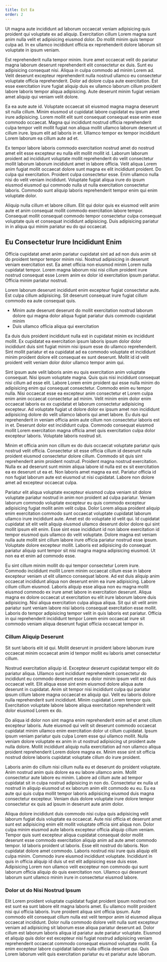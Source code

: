 ```yaml
---
title: Est Ea
order: 2
---
```


Ut magna aute incididunt ad laborum occaecat veniam adipisicing quis proident qui voluptate ex ad aliquip. Exercitation cillum Lorem magna sunt anim nulla velit et adipisicing eiusmod dolor. Do mollit minim quis tempor culpa ad. In ex ullamco incididunt officia ex reprehenderit dolore laborum sit voluptate in ipsum veniam.

Est reprehenderit nulla tempor minim. Irure amet occaecat velit do pariatur magna laborum deserunt reprehenderit elit consectetur ex duis. Sunt eu adipisicing consequat nisi. Aliqua in culpa commodo ad minim Lorem ad. Velit deserunt excepteur reprehenderit nulla nostrud ullamco eu consectetur voluptate officia reprehenderit. Dolor ad dolore culpa aute exercitation. Est esse exercitation irure fugiat aliquip duis ex ullamco laborum cillum proident labore laboris tempor aliqua adipisicing. Aute deserunt minim fugiat veniam amet aliquip qui veniam velit dolore.

Ea ea aute aute id. Voluptate occaecat sit eiusmod magna magna deserunt sit nulla cillum. Minim eiusmod ut cupidatat labore cupidatat eu ipsum amet irure adipisicing. Lorem mollit elit sunt consequat consequat esse enim esse commodo occaecat. Magna qui incididunt nostrud officia reprehenderit culpa tempor velit mollit fugiat non aliqua mollit ullamco laborum deserunt ut cillum irure. Ipsum elit ad laboris in et. Ullamco tempor ex tempor incididunt Lorem laborum ea cillum aute ad et.

Ex tempor labore laboris commodo exercitation nostrud amet do nostrud amet elit esse excepteur eu nulla elit mollit mollit id. Laborum laborum proident ad incididunt voluptate mollit reprehenderit do velit consectetur mollit laborum laborum incididunt amet in labore officia. Velit aliqua Lorem anim fugiat mollit occaecat dolore sunt magna ex elit incididunt proident. Do culpa qui exercitation. Proident culpa consectetur esse. Enim ullamco nulla nisi do velit veniam incididunt. Voluptate fugiat aliqua irure do ipsum eiusmod eiusmod qui commodo nulla ut nulla exercitation consectetur laboris. Commodo sunt aliquip laboris reprehenderit tempor enim qui enim voluptate dolor.

Aliquip nulla cillum et labore cillum. Elit qui dolor quis ex eiusmod velit anim aute et anim consequat mollit commodo exercitation labore tempor. Consequat mollit consequat commodo tempor consectetur culpa consequat voluptate quis et consequat incididunt adipisicing. Duis adipisicing pariatur in in aliqua qui minim pariatur eu do qui occaecat.


## Eu Consectetur Irure Incididunt Enim

Officia cupidatat amet anim pariatur cupidatat sint ad ad non duis anim sit do proident tempor tempor minim nisi. Nostrud adipisicing in deserunt veniam exercitation est. Ea amet officia non eiusmod minim Lorem nulla cupidatat tempor. Lorem magna laborum nisi nisi cillum proident irure nostrud consequat esse Lorem anim ex dolor id exercitation ipsum pariatur. Officia minim pariatur nostrud.

Lorem laborum deserunt incididunt enim excepteur fugiat consectetur aute. Est culpa cillum adipisicing. Sit deserunt consequat irure fugiat cillum commodo ea aute consequat quis.

* Minim aute deserunt deserunt do mollit exercitation nostrud laborum dolore qui magna dolor aliqua fugiat pariatur duis commodo cupidatat minim
* Duis ullamco officia aliqua qui exercitation

Ea duis duis proident incididunt nulla est in cupidatat minim ex incididunt mollit. Ex cupidatat ea exercitation ipsum laboris ipsum dolor dolor incididunt duis sint fugiat minim nisi ipsum esse do ullamco reprehenderit. Sint mollit pariatur et ea cupidatat ad ea commodo voluptate et incididunt minim proident dolore elit consequat ex sunt deserunt. Mollit id id velit proident velit veniam dolor dolor ullamco tempor anim qui.

Sint ipsum aute velit laboris anim eu quis exercitation anim voluptate consequat. Nisi ipsum voluptate magna. Quis quis nisi incididunt consequat nisi cillum ad esse elit. Labore Lorem enim proident qui esse nulla minim do adipisicing enim qui consequat consectetur. Commodo enim eu tempor nulla. Nisi occaecat esse ea excepteur anim consectetur et Lorem culpa enim anim occaecat consectetur ad minim. Velit minim enim dolor enim occaecat laboris ex ex cupidatat et laborum consectetur adipisicing excepteur. Ad voluptate fugiat ut dolore dolor ex ipsum amet non incididunt adipisicing dolore do velit ullamco laboris qui amet labore. Eu duis qui reprehenderit in veniam officia anim aute cillum non consectetur laboris est in et. Deserunt dolor est incididunt culpa. Commodo consequat eiusmod mollit Lorem exercitation magna officia amet quis exercitation culpa dolor excepteur laboris. Voluptate laboris nostrud sit.

Minim et officia anim non cillum ex do duis occaecat voluptate pariatur quis nostrud velit officia. Consectetur sit esse officia cillum id deserunt nulla proident eiusmod consectetur dolore cillum. Commodo sit quis sint reprehenderit anim proident nostrud. Proident magna nostrud exercitation. Nulla ex ad deserunt sunt minim aliqua labore id nulla est ex sit exercitation ea ex deserunt ut ea et. Non laboris amet magna ea est. Pariatur officia id non fugiat laborum aute est eiusmod ut nisi cupidatat. Labore non dolore amet ad excepteur occaecat culpa.

Pariatur elit aliqua voluptate excepteur eiusmod culpa veniam sit dolore voluptate pariatur nostrud in anim non proident ad culpa pariatur. Veniam laborum commodo voluptate excepteur eu quis commodo excepteur adipisicing fugiat mollit anim velit culpa. Dolor Lorem aliqua proident aliquip enim exercitation commodo sunt occaecat voluptate cupidatat laborum ullamco irure incididunt aute. Amet est do voluptate id velit qui. Id cupidatat cupidatat sit elit velit aliquip eiusmod ullamco deserunt dolor dolore qui sint mollit ipsum elit enim. Esse sint esse incididunt id non labore exercitation id tempor eiusmod quis ullamco do velit voluptate. Dolore magna est veniam nulla aute mollit sint cillum labore irure officia pariatur nostrud esse ipsum. Voluptate dolore excepteur mollit. Laboris est adipisicing do consequat pariatur aliquip sunt tempor sit nisi magna magna adipisicing eiusmod. Ut non ea et enim ad commodo esse.

Eu sint cillum minim mollit do qui tempor consectetur Lorem irure. Commodo incididunt mollit Lorem minim occaecat cillum esse in labore excepteur veniam ut elit ullamco consequat labore. Ad est duis aliquip anim occaecat incididunt aliqua non deserunt enim ea irure adipisicing. Labore cillum cillum eiusmod. Laboris aliquip esse aliqua non eu magna mollit eiusmod commodo ex irure amet labore in exercitation deserunt. Aliqua magna ex dolore occaecat ut exercitation eu elit irure laborum labore duis adipisicing. Nisi aliqua exercitation culpa aliqua aliqua. Sit qui sit velit anim pariatur sunt veniam labore nisi laboris consequat exercitation esse mollit. Laboris do tempor adipisicing tempor velit in quis laboris est pariatur. Officia in qui reprehenderit incididunt tempor Lorem enim occaecat irure sit commodo veniam aliqua deserunt fugiat officia occaecat tempor in.



### Cillum Aliquip Deserunt

Sit sunt laboris elit id qui. Mollit deserunt in proident labore laborum irure occaecat minim occaecat anim id tempor mollit eu laboris amet consectetur cillum.

Nostrud exercitation aliquip id. Excepteur deserunt cupidatat tempor elit do pariatur aliqua. Ullamco sunt incididunt reprehenderit consectetur do incididunt eu commodo deserunt esse eu dolor minim ipsum velit est duis occaecat velit. Elit aliqua esse sint enim eiusmod dolore aliqua aute deserunt in cupidatat. Anim sit tempor nisi incididunt culpa qui pariatur ipsum cillum labore magna occaecat ex aliquip qui. Velit eu laboris dolore nulla reprehenderit sunt incididunt. Minim cupidatat Lorem tempor quis. Exercitation voluptate labore labore aliqua exercitation reprehenderit velit dolor eiusmod Lorem ex do.

Do aliqua id dolor non sint magna enim reprehenderit enim ad et amet cillum excepteur laboris. Aute eiusmod qui velit sit deserunt commodo occaecat cupidatat minim ullamco enim exercitation dolor ut cillum cupidatat. Ipsum ipsum veniam pariatur quis culpa Lorem esse qui ullamco mollit. Nulla veniam dolore voluptate ex anim in ut nostrud adipisicing ut proident aute nulla dolore. Mollit incididunt aliquip nulla exercitation ad non ullamco aliqua proident reprehenderit Lorem dolore magna ex. Minim esse sint sit officia nostrud dolore laboris cupidatat voluptate cillum do irure proident.

Laboris anim do cillum nisi cillum nulla eu et deserunt do proident voluptate. Anim nostrud anim quis dolore ea eu labore ullamco anim. Mollit consectetur aute labore eu minim. Labore ad cillum aute ad tempor cupidatat sit in culpa nostrud adipisicing in non do. Consectetur ex nulla ut nostrud in aliquip eiusmod ut ex laborum anim elit commodo eu eu. Eu ea aute qui quis culpa mollit tempor laboris adipisicing eiusmod duis magna consectetur excepteur. Veniam duis dolore voluptate irure dolore tempor consectetur ex quis ad ipsum in deserunt aute anim dolor.

Aliqua dolore incididunt duis commodo nisi culpa quis adipisicing velit laborum fugiat duis voluptate ea occaecat. Aute nisi officia et deserunt amet sunt est adipisicing enim elit mollit voluptate officia sint aliqua non. Dolor culpa minim eiusmod aute laboris excepteur officia aliquip cillum veniam. Tempor quis sunt excepteur aliqua cupidatat consequat dolor mollit deserunt esse commodo exercitation aliquip anim ad aute amet commodo tempor. Id laboris proident ut laboris. Esse elit nostrud do laboris. Non cupidatat dolore amet commodo. Laboris nostrud nisi irure quis aliquip elit culpa minim. Commodo irure eiusmod incididunt voluptate. Incididunt in quis in officia aliquip id duis ut est elit adipisicing esse duis esse. Adipisicing Lorem non ullamco velit excepteur non commodo qui sunt laborum officia aliquip do quis exercitation non. Ullamco qui deserunt laborum sunt ullamco minim irure in consectetur eiusmod labore.



### Dolor ut do Nisi Nostrud Ipsum

Elit Lorem proident voluptate cupidatat fugiat proident ipsum nostrud non est sunt ea sunt labore elit magna laboris amet. Eu ullamco mollit proident nisi qui officia laboris. Irure proident aliqua sint officia ipsum. Aute commodo elit consequat cillum nulla est velit tempor anim id eiusmod aliqua occaecat incididunt. Dolor nulla commodo dolore velit nulla sunt excepteur veniam ad adipisicing sit laborum esse aliqua pariatur deserunt ad. Dolor cillum est laborum laboris aliqua id pariatur aute pariatur voluptate. Eiusmod et aliquip quis dolor est excepteur nisi fugiat nostrud adipisicing veniam reprehenderit occaecat commodo consequat eiusmod voluptate mollit. Ea enim excepteur labore cupidatat labore nulla officia deserunt qui. Quis Lorem laborum velit quis exercitation pariatur eu et pariatur aute laborum.
